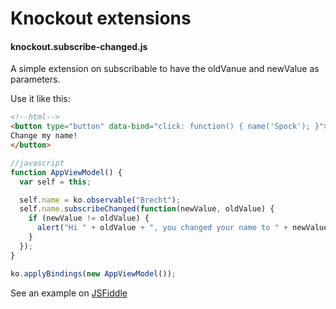 # Knockout extensions
#### knockout.subscribe-changed.js


A simple extension on subscribable to have the oldVanue and newValue as parameters.

Use it like this:

```html
<!--html-->
<button type="button" data-bind="click: function() { name('Spock'); }">
Change my name!
</button>
```

```javascript
//javascript
function AppViewModel() {
  var self = this;

  self.name = ko.observable("Brecht");
  self.name.subscribeChanged(function(newValue, oldValue) {
    if (newValue != oldValue) {
      alert("Hi " + oldValue + ", you changed your name to " + newValue);
    }
  });
}

ko.applyBindings(new AppViewModel());
```

See an example on [JSFiddle](https://jsfiddle.net/brechtb86/37q806rf/)